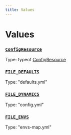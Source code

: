 ```yaml
---
title: Values
---
```

# Values 

### [`ConfigResource`](https://github.com/dxos/dxos/blob/5d7baccd2e/packages/sdk/config/src/config.ts#L119)
Type: typeof [ConfigResource](/api/@dxos/config/values#ConfigResource)



### [`FILE_DEFAULTS`](https://github.com/dxos/dxos/blob/5d7baccd2e/packages/sdk/config/src/types.ts#L7)
Type: "defaults.yml"



### [`FILE_DYNAMICS`](https://github.com/dxos/dxos/blob/5d7baccd2e/packages/sdk/config/src/types.ts#L9)
Type: "config.yml"



### [`FILE_ENVS`](https://github.com/dxos/dxos/blob/5d7baccd2e/packages/sdk/config/src/types.ts#L8)
Type: "envs-map.yml"



